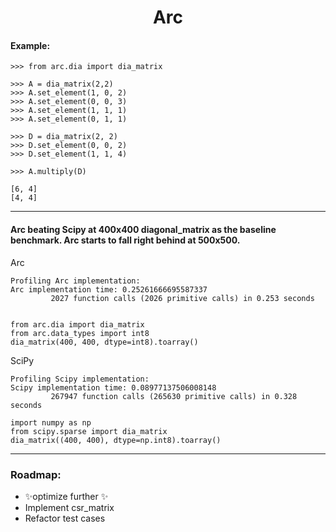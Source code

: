 <h1 align="center">
Arc
</h1>

#### Example:

```python3
>>> from arc.dia import dia_matrix

>>> A = dia_matrix(2,2)
>>> A.set_element(1, 0, 2)
>>> A.set_element(0, 0, 3)
>>> A.set_element(1, 1, 1)
>>> A.set_element(0, 1, 1)

>>> D = dia_matrix(2, 2)
>>> D.set_element(0, 0, 2)
>>> D.set_element(1, 1, 4)

>>> A.multiply(D)

[6, 4]
[4, 4]
```

---

#### Arc beating Scipy at 400x400 diagonal_matrix as the baseline benchmark. Arc starts to fall right behind at 500x500.

Arc
```
Profiling Arc implementation:
Arc implementation time: 0.25261666695587337
         2027 function calls (2026 primitive calls) in 0.253 seconds
```

```python3

from arc.dia import dia_matrix
from arc.data_types import int8
dia_matrix(400, 400, dtype=int8).toarray()
```

SciPy

```
Profiling Scipy implementation:
Scipy implementation time: 0.08977137506008148
         267947 function calls (265630 primitive calls) in 0.328 seconds
```

```python3
import numpy as np
from scipy.sparse import dia_matrix
dia_matrix((400, 400), dtype=np.int8).toarray()
```

---

###  Roadmap:
- ✨optimize further ✨
- Implement csr_matrix
- Refactor test cases
